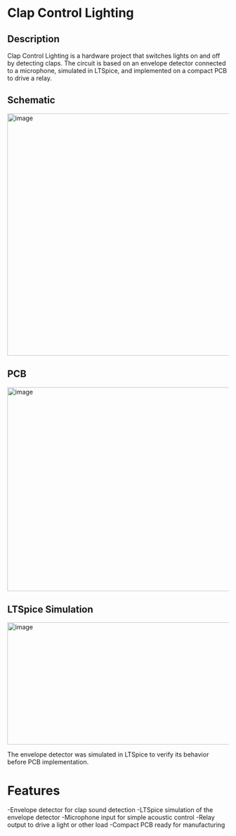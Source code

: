 # Clap Control Lighting
## Description

Clap Control Lighting is a hardware project that switches lights on and off by detecting claps. The circuit is based on an envelope detector connected to a microphone, simulated in LTSpice, and implemented on a compact PCB to drive a relay.

## Schematic
<img width="867" height="551" alt="image" src="https://github.com/user-attachments/assets/b3e38a2b-470b-4632-9f5b-071125cd8a02" />

## PCB
<img width="945" height="464" alt="image" src="https://github.com/user-attachments/assets/2e2981c1-a6b5-4fbb-a7be-19e399647b79" />

## LTSpice Simulation
<img width="945" height="278" alt="image" src="https://github.com/user-attachments/assets/9fa9796a-b55a-4bd9-a6d1-1601a7acf0ea" />

The envelope detector was simulated in LTSpice to verify its behavior before PCB implementation.

# Features

-Envelope detector for clap sound detection
-LTSpice simulation of the envelope detector
-Microphone input for simple acoustic control
-Relay output to drive a light or other load
-Compact PCB ready for manufacturing
